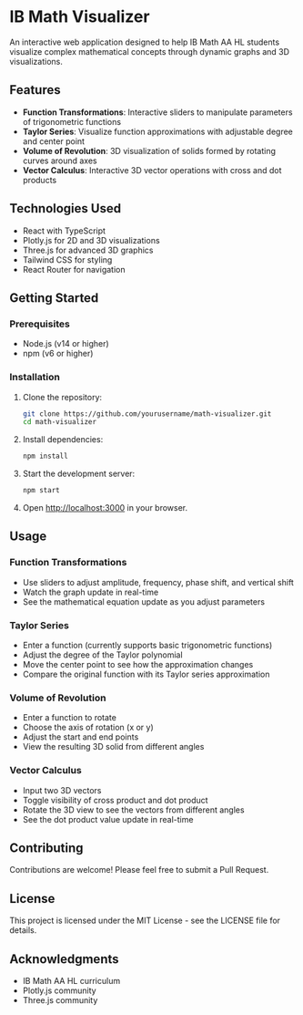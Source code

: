 # IB Math Visualizer

An interactive web application designed to help IB Math AA HL students visualize complex mathematical concepts through dynamic graphs and 3D visualizations.

## Features

- **Function Transformations**: Interactive sliders to manipulate parameters of trigonometric functions
- **Taylor Series**: Visualize function approximations with adjustable degree and center point
- **Volume of Revolution**: 3D visualization of solids formed by rotating curves around axes
- **Vector Calculus**: Interactive 3D vector operations with cross and dot products

## Technologies Used

- React with TypeScript
- Plotly.js for 2D and 3D visualizations
- Three.js for advanced 3D graphics
- Tailwind CSS for styling
- React Router for navigation

## Getting Started

### Prerequisites

- Node.js (v14 or higher)
- npm (v6 or higher)

### Installation

1. Clone the repository:
   ```bash
   git clone https://github.com/yourusername/math-visualizer.git
   cd math-visualizer
   ```

2. Install dependencies:
   ```bash
   npm install
   ```

3. Start the development server:
   ```bash
   npm start
   ```

4. Open [http://localhost:3000](http://localhost:3000) in your browser.

## Usage

### Function Transformations
- Use sliders to adjust amplitude, frequency, phase shift, and vertical shift
- Watch the graph update in real-time
- See the mathematical equation update as you adjust parameters

### Taylor Series
- Enter a function (currently supports basic trigonometric functions)
- Adjust the degree of the Taylor polynomial
- Move the center point to see how the approximation changes
- Compare the original function with its Taylor series approximation

### Volume of Revolution
- Enter a function to rotate
- Choose the axis of rotation (x or y)
- Adjust the start and end points
- View the resulting 3D solid from different angles

### Vector Calculus
- Input two 3D vectors
- Toggle visibility of cross product and dot product
- Rotate the 3D view to see the vectors from different angles
- See the dot product value update in real-time

## Contributing

Contributions are welcome! Please feel free to submit a Pull Request.

## License

This project is licensed under the MIT License - see the LICENSE file for details.

## Acknowledgments

- IB Math AA HL curriculum
- Plotly.js community
- Three.js community 